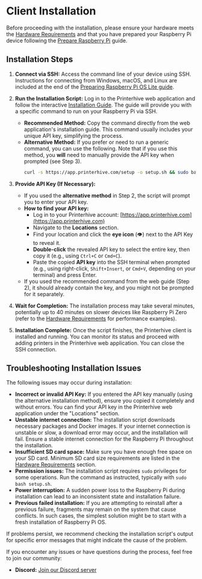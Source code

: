 # Client Installation

Before proceeding with the installation, please ensure your hardware meets the [Hardware Requirements](./hardware-requirements.md) and that you have prepared your Raspberry Pi device following the [Prepare Raspberry Pi](./prepare-raspberry-pi.md) guide.

## Installation Steps

1.  **Connect via SSH:** Access the command line of your device using SSH. Instructions for connecting from Windows, macOS, and Linux are included at the end of the [Preparing Raspberry Pi OS Lite guide](./prepare-raspberry-pi.md#_10-power-on-and-connect).

2.  **Run the Installation Script:** Log in to the Printerhive web application and follow the interactive [Installation Guide](/getting-started/installation_guide). The guide will provide you with a specific command to run on your Raspberry Pi via SSH.
    *   **Recommended Method:** Copy the command directly from the web application's installation guide. This command usually includes your unique API key, simplifying the process.
    *   **Alternative Method:** If you prefer or need to run a generic command, you can use the following. Note that if you use this method, you **will** need to manually provide the API key when prompted (see Step 3).
        ```bash
        curl -s https://app.printerhive.com/setup -o setup.sh && sudo bash setup.sh
        ```

3.  **Provide API Key (If Necessary):**
    *   If you used the **alternative method** in Step 2, the script will prompt you to enter your API key.
    *   **How to find your API key:**
        *   Log in to your Printerhive account: [https://app.printerhive.com](https://app.printerhive.com)
        *   Navigate to the **Locations** section.
        *   Find your location and click the **eye icon** (👁️) next to the API Key to reveal it.
        *   **Double-click** the revealed API key to select the entire key, then copy it (e.g., using `Ctrl+C` or `Cmd+C`).
        *   Paste the copied **API key** into the SSH terminal when prompted (e.g., using right-click, `Shift+Insert`, or `Cmd+V`, depending on your terminal) and press Enter.
    *   If you used the recommended command from the web guide (Step 2), it should already contain the key, and you might not be prompted for it separately.

4.  **Wait for Completion:** The installation process may take several minutes, potentially up to 40 minutes on slower devices like Raspberry Pi Zero (refer to the [Hardware Requirements](./hardware-requirements.md#supported-devices) for performance examples).

5.  **Installation Complete:** Once the script finishes, the Printerhive client is installed and running. You can monitor its status and proceed with adding printers in the Printerhive web application. You can close the SSH connection.

## Troubleshooting Installation Issues

The following issues may occur during installation:

*   **Incorrect or invalid API Key:** If you entered the API key manually (using the alternative installation method), ensure you copied it completely and without errors. You can find your API key in the Printerhive web application under the "Locations" section.
*   **Unstable internet connection:** The installation script downloads necessary packages and Docker images. If your internet connection is unstable or slow, a download error may occur, and the installation will fail. Ensure a stable internet connection for the Raspberry Pi throughout the installation.
*   **Insufficient SD card space:** Make sure you have enough free space on your SD card. Minimum SD card size requirements are listed in the [Hardware Requirements](./hardware-requirements.md) section.
*   **Permission issues:** The installation script requires `sudo` privileges for some operations. Run the command as instructed, typically with `sudo bash setup.sh`.
*   **Power interruption:** A sudden power loss to the Raspberry Pi during installation can lead to an inconsistent state and installation failure.
*   **Previous failed installation:** If you are attempting to reinstall after a previous failure, fragments may remain on the system that cause conflicts. In such cases, the simplest solution might be to start with a fresh installation of Raspberry Pi OS.

If problems persist, we recommend checking the installation script's output for specific error messages that might indicate the cause of the problem.

If you encounter any issues or have questions during the process, feel free to join our community:

*   **Discord:** [Join our Discord server](https://discord.gg/AwNP6HwvMZ) 